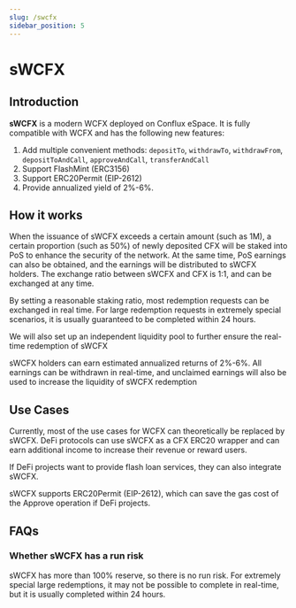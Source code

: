 ```yaml
---
slug: /swcfx
sidebar_position: 5
---
```


# sWCFX

## Introduction

**sWCFX** is a modern WCFX deployed on Conflux eSpace. It is fully compatible with WCFX and has the following new features:

1. Add multiple convenient methods: `depositTo`, `withdrawTo`, `withdrawFrom`, `depositToAndCall`, `approveAndCall`, `transferAndCall`
2. Support FlashMint (ERC3156)
3. Support ERC20Permit (EIP-2612)
4. Provide annualized yield of 2%-6%.

## How it works

When the issuance of sWCFX exceeds a certain amount (such as 1M), a certain proportion (such as 50%) of newly deposited CFX will be staked into PoS to enhance the security of the network. At the same time, PoS earnings can also be obtained, and the earnings will be distributed to sWCFX holders. The exchange ratio between sWCFX and CFX is 1:1, and can be exchanged at any time.

By setting a reasonable staking ratio, most redemption requests can be exchanged in real time. For large redemption requests in extremely special scenarios, it is usually guaranteed to be completed within 24 hours.

We will also set up an independent liquidity pool to further ensure the real-time redemption of sWCFX

sWCFX holders can earn estimated annualized returns of 2%-6%. All earnings can be withdrawn in real-time, and unclaimed earnings will also be used to increase the liquidity of sWCFX redemption

## Use Cases

Currently, most of the use cases for WCFX can theoretically be replaced by sWCFX. DeFi protocols can use sWCFX as a CFX ERC20 wrapper and can earn additional income to increase their revenue or reward users.

If DeFi projects want to provide flash loan services, they can also integrate sWCFX.

sWCFX supports ERC20Permit (EIP-2612), which can save the gas cost of the Approve operation if DeFi projects.

## FAQs

### Whether sWCFX has a run risk

sWCFX has more than 100% reserve, so there is no run risk. For extremely special large redemptions, it may not be possible to complete in real-time, but it is usually completed within 24 hours.
